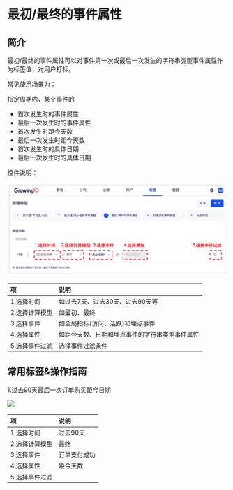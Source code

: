 # 最初/最终的事件属性

## 简介

最初/最终的事件属性可以对事件第一次或最后一次发生的字符串类型事件属性作为标签值，对用户打标。

常见使用场景为：

指定周期内，某个事件的

* 首次发生时的事件属性
* 最后一次发生时的事件属性
* 首次发生时距今天数
* 最后一次发生时距今天数
* 首次发生时的具体日期
* 最后一次发生时的具体日期

控件说明：

![&#x6700;&#x521D;/&#x6700;&#x7EC8;&#x7684;&#x4E8B;&#x4EF6;&#x5C5E;&#x6027;](../../../../.gitbook/assets/image%20%28202%29.png)

| 项 | 说明 |
| :--- | :--- |
| 1.选择时间 | 如过去7天、过去30天、过去90天等 |
| 2.选择计算模型 | 如最初、最终 |
| 3.选择事件 | 如全局指标\(访问、活跃\)和埋点事件 |
| 4.选择属性 | 如距今天数、日期和埋点事件的字符串类型事件属性 |
| 5.选择事件过滤 | 选择事件过滤条件 |

## 常用标签&操作指南

1.过去90天最后一次订单购买距今日期

![](blob:https://app.gitbook.com/25fef820-944d-4f16-b45e-ecdc9b7dc939)

| 项 | 说明 |
| :--- | :--- |
| 1.选择时间 | 过去90天 |
| 2.选择计算模型 | 最终 |
| 3.选择事件 | 订单支付成功 |
| 4.选择属性 | 距今天数 |
| 5.选择事件过滤 |  |

